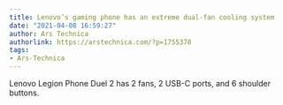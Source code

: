 ```yaml
---
title: Lenovo’s gaming phone has an extreme dual-fan cooling system
date: "2021-04-08 16:59:27"
author: Ars Technica
authorlink: https://arstechnica.com/?p=1755378
tags:
- Ars-Technica
---
```

Lenovo Legion Phone Duel 2 has 2 fans, 2 USB-C ports, and 6 shoulder buttons.